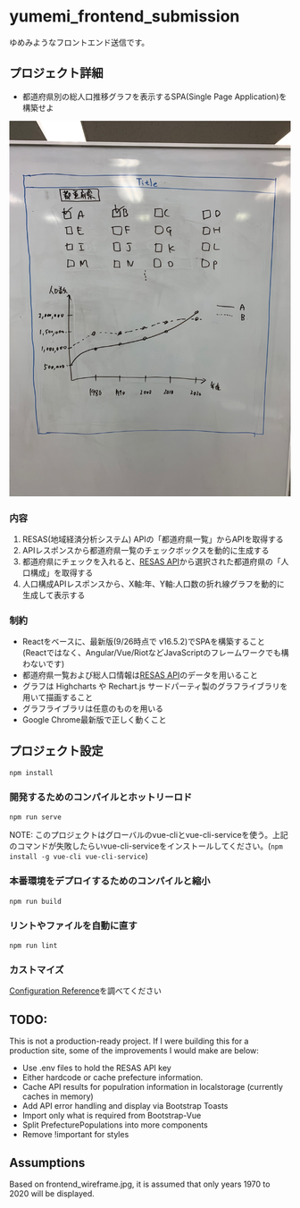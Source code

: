 # yumemi_frontend_submission

ゆめみようなフロントエンド送信です。

## プロジェクト詳細

* 都道府県別の総人口推移グラフを表示するSPA(Single Page Application)を構築せよ

![UI specifications](frontend_wireframe.jpg)

### 内容
1. RESAS(地域経済分析システム) APIの「都道府県一覧」からAPIを取得する
2. APIレスポンスから都道府県一覧のチェックボックスを動的に生成する
3. 都道府県にチェックを入れると、[RESAS API](https://opendata.resas-portal.go.jp/docs/api/v1/index.html)から選択された都道府県の「人口構成」を取得する
4. 人口構成APIレスポンスから、X軸:年、Y軸:人口数の折れ線グラフを動的に生成して表示する

### 制約
* Reactをベースに、最新版(9/26時点で v16.5.2)でSPAを構築すること (Reactではなく、Angular/Vue/RiotなどJavaScriptのフレームワークでも構わないです)
* 都道府県一覧および総人口情報は[RESAS API](https://opendata.resas-portal.go.jp/docs/api/v1/index.html)のデータを用いること
* グラフは Highcharts や Rechart.js サードパーティ製のグラフライブラリを用いて描画すること
* グラフライブラリは任意のものを用いる
* Google Chrome最新版で正しく動くこと

## プロジェクト設定
```
npm install
```

### 開発するためのコンパイルとホットリーロド
```
npm run serve
```

NOTE: このプロジェクトはグローバルのvue-cliとvue-cli-serviceを使う。上記のコマンドが失敗したらいvue-cli-serviceをインストールしてください。(`npm install -g vue-cli vue-cli-service`)

### 本番環境をデプロイするためのコンパイルと縮小
```
npm run build
```

### リントやファイルを自動に直す
```
npm run lint
```

### カストマイズ
[Configuration Reference](https://cli.vuejs.org/config/)を調べてください

## TODO:

This is not a production-ready project. If I were building this for a production site, some of the improvements I would make are below:

* Use .env files to hold the RESAS API key
* Either hardcode or cache prefecture information.
* Cache API results for populration information in localstorage (currently caches in memory)
* Add API error handling and display via Bootstrap Toasts
* Import only what is required from Bootstrap-Vue
* Split PrefecturePopulations into more components
* Remove !important for styles

## Assumptions

Based on frontend_wireframe.jpg, it is assumed that only years 1970 to 2020 will be displayed.
